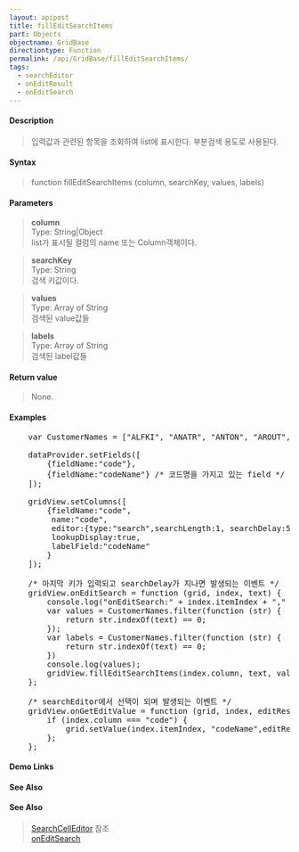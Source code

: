 ```yaml
---
layout: apipost
title: fillEditSearchItems
part: Objects
objectname: GridBase
directiontype: Function
permalink: /api/GridBase/fillEditSearchItems/
tags:
  - searchEditor
  - onEditResult
  - onEditSearch
---
```



#### Description

> 입력값과 관련된 항목을 조회하여 list에 표시한다. 부분검색 용도로 사용된다.  

#### Syntax

> function fillEditSearchItems (column, searchKey, values, labels)  

#### Parameters

> **column**  
> Type: String\|Object  
> list가 표시될 컬럼의 name 또는 Column객체이다.  

> **searchKey**  
> Type: String  
> 검색 키값이다.  

> **values**  
> Type: Array of String  
> 검색된 value값들  

> **labels**  
> Type: Array of String  
> 검색된 label값들  

#### Return value

> None.  


#### Examples 

<pre class="prettyprint">
    var CustomerNames = ["ALFKI", "ANATR", "ANTON", "AROUT", "BERGS", "BLAUS"];

    dataProvider.setFields([
    	{fieldName:"code"},
    	{fieldName:"codeName"} /* 코드명을 가지고 있는 field */
    ]);

    gridView.setColumns([
    	{fieldName:"code", 
    	 name:"code", 
    	 editor:{type:"search",searchLength:1, searchDelay:500, useCtrlEnterKey:true, useEnterKey:true },
    	 lookupDisplay:true,
    	 labelField:"codeName"  
    	}
    ]);

    /* 마지막 키가 입력되고 searchDelay가 지나면 발생되는 이벤트 */
    gridView.onEditSearch = function (grid, index, text) {
        console.log("onEditSearch:" + index.itemIndex + "," + index.column + ", " + text);
        var values = CustomerNames.filter(function (str) {
            return str.indexOf(text) == 0;
        });
        var labels = CustomerNames.filter(function (str) {
        	return str.indexOf(text) == 0;
        })
        console.log(values);
        gridView.fillEditSearchItems(index.column, text, values, labels);
    };

    /* searchEditor에서 선택이 되며 발생되는 이벤트 */
    gridView.onGetEditValue = function (grid, index, editResult) {
        if (index.column === "code") {
            grid.setValue(index.itemIndex, "codeName",editResult.text);
        };
    };
</pre>

#### Demo Links
#### See Also

#### See Also
> [SearchCellEditor](/api/types/SearchCellEditor/) 참조  
> [onEditSearch](/api/GridBase/onEditSearch)